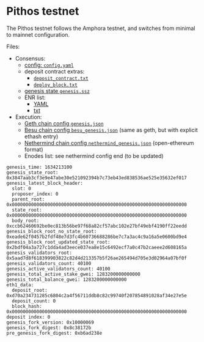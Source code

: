 # Pithos testnet

The Pithos testnet follows the Amphora testnet, and switches from minimal to mainnet configuration.

Files:
- Consensus:
  - [config: `config.yaml`](./config.yaml)
  - deposit contract extras:
    - [`deposit_contract.txt`](./deposit_contract.txt)
    - [`deploy_block.txt`](./deploy_block.txt)
  - [genesis state `genesis.ssz`](./genesis.ssz)
  - ENR list:
    - [YAML](./boot_enr.yaml)
    - [txt](./bootstrap_nodes.txt)
- Execution:
  - [Geth chain config `genesis.json`](./genesis.json)
  - [Besu chain config `besu_genesis.json`](./besu_genesis.json) (same as geth, but with explicit ethash entry)
  - [Nethermind chain config `nethermind_genesis.json`](./nethermind_genesis.json) (open-ethereum format)
  - Enodes list: see nethermind config end (to be updated)

```
genesis_time: 1634213100
genesis_state_root: 0x3847aab3cf3e9e47abe30e521092394b7c73eb43ed838536ae525e35632ef017
genesis_latest_block_header:
  slot: 0
  proposer_index: 0
  parent_root: 0x0000000000000000000000000000000000000000000000000000000000000000
  state_root: 0x0000000000000000000000000000000000000000000000000000000000000000
  body_root: 0xccb62460692be0ec813b56be97f68a82cf57abc102e27bf49ebf4190ff22eedd
genesis_block_root_no_state_root: 0xeade62f0457b2fdf48e7d3fc4b60736688286be7c7a3ac4c9a16a5e0600bd9e4
genesis_block_root_updated_state_root: 0x2bdf04a3a727c1dda4ad3eece037ea8e15c6492ecf7a0c47b2caeee2d608165a
genesis_validators_root: 0x5aad7d8f618399903822c82d4d213357b5f26ae265494d705e3d02964a07bf0f
genesis_validators_count: 40100
genesis_active_validators_count: 40100
genesis_total_active_stake_gwei: 1283200000000000
genesis_total_balance_gwei: 1283200000000000
eth1_data:
  deposit_root: 0xd70a234731285c6804c2a4f56711ddb8c82c99740f207854891028af34e27e5e
  deposit_count: 0
  block_hash: 0x0000000000000000000000000000000000000000000000000000000000000000
deposit index: 0
genesis_fork_version: 0x10000069
genesis_fork_digest: 0x8c38172b
pre_genesis_fork_digest: 0xb6ad238e
```


